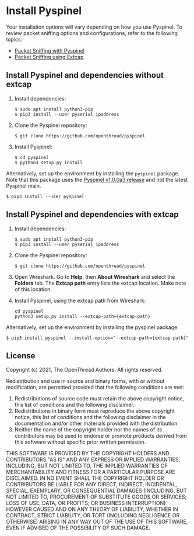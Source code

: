 # Install Pyspinel

Your installation options will vary depending on how you use Pyspinel. To review
packet sniffing options and configurations, refer to the following topics:

*   [Packet Sniffing with Pyspinel](sniffer.md)
*   [Packet Sniffing using Extcap](sniffer-extcap.md)

## Install Pyspinel and dependencies without extcap

1.  Install dependencies:

        $ sudo apt install python3-pip
        $ pip3 install --user pyserial ipaddress

1.  Clone the Pyspinel repository:

        $ git clone https://github.com/openthread/pyspinel

1.  Install Pyspinel:

        $ cd pyspinel
        $ python3 setup.py install

Alternatively, set up the environment by installing the `pyspinel` package. Note
that this package uses the [Pyspinel v1.0.0a3 release](https://github.com/openthread/pyspinel/releases/tag/v1.0.0a3) and not
the latest Pyspinel main.

```
$ pip3 install --user pyspinel
```

## Install Pyspinel and dependencies with extcap

1.  Install dependencies:

        $ sudo apt install python3-pip
        $ pip3 install --user pyserial ipaddress

1.  Clone the Pyspinel repository:

        $ git clone https://github.com/openthread/pyspinel

1.  Open Wireshark. Go to **Help**, then **About Wireshark** and select the
    **Folders** tab. The **Extcap path** entry lists the extcap location. Make
    note of this location.
1.  Install Pyspinel, using the extcap path from Wireshark:

        cd pyspinel
        python3 setup.py install --extcap-path={extcap-path}

Alternatively, set up the environment by installing the pyspinel package:

```
$ pip3 install pyspinel --install-option="--extcap-path={extcap-path}"
```

## License

Copyright (c) 2021, The OpenThread Authors.
All rights reserved.

Redistribution and use in source and binary forms, with or without
modification, are permitted provided that the following conditions are met:
1. Redistributions of source code must retain the above copyright
   notice, this list of conditions and the following disclaimer.
2. Redistributions in binary form must reproduce the above copyright
   notice, this list of conditions and the following disclaimer in the
   documentation and/or other materials provided with the distribution.
3. Neither the name of the copyright holder nor the
   names of its contributors may be used to endorse or promote products
   derived from this software without specific prior written permission.

THIS SOFTWARE IS PROVIDED BY THE COPYRIGHT HOLDERS AND CONTRIBUTORS "AS IS"
AND ANY EXPRESS OR IMPLIED WARRANTIES, INCLUDING, BUT NOT LIMITED TO, THE
IMPLIED WARRANTIES OF MERCHANTABILITY AND FITNESS FOR A PARTICULAR PURPOSE
ARE DISCLAIMED. IN NO EVENT SHALL THE COPYRIGHT HOLDER OR CONTRIBUTORS BE
LIABLE FOR ANY DIRECT, INDIRECT, INCIDENTAL, SPECIAL, EXEMPLARY, OR
CONSEQUENTIAL DAMAGES (INCLUDING, BUT NOT LIMITED TO, PROCUREMENT OF
SUBSTITUTE GOODS OR SERVICES; LOSS OF USE, DATA, OR PROFITS; OR BUSINESS
INTERRUPTION) HOWEVER CAUSED AND ON ANY THEORY OF LIABILITY, WHETHER IN
CONTRACT, STRICT LIABILITY, OR TORT (INCLUDING NEGLIGENCE OR OTHERWISE)
ARISING IN ANY WAY OUT OF THE USE OF THIS SOFTWARE, EVEN IF ADVISED OF THE
POSSIBILITY OF SUCH DAMAGE.

